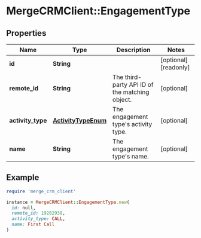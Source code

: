 # MergeCRMClient::EngagementType

## Properties

| Name | Type | Description | Notes |
| ---- | ---- | ----------- | ----- |
| **id** | **String** |  | [optional][readonly] |
| **remote_id** | **String** | The third-party API ID of the matching object. | [optional] |
| **activity_type** | [**ActivityTypeEnum**](ActivityTypeEnum.md) | The engagement type&#39;s activity type. | [optional] |
| **name** | **String** | The engagement type&#39;s name. | [optional] |

## Example

```ruby
require 'merge_crm_client'

instance = MergeCRMClient::EngagementType.new(
  id: null,
  remote_id: 19202938,
  activity_type: CALL,
  name: First Call
)
```

